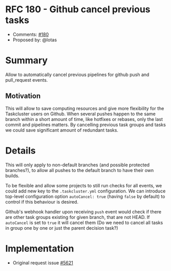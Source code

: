 # RFC 180 - Github cancel previous tasks
* Comments: [#180](https://github.com/taskcluster/taskcluster-rfcs/pull/180)
* Proposed by: @lotas

# Summary

Allow to automatically cancel previous pipelines for github push and pull_request events.

## Motivation

This will allow to save computing resources and give more flexibility for the Taskcluster users on Github.
When several pushes happen to the same branch within a short amount of time, like hotfixes or rebases,
only the last commit and pipelines matters.
By cancelling previous task groups and tasks we could save significant amount of redundant tasks.

# Details

This will only apply to non-default branches (and possible protected branches?),
to allow all pushes to the default branch to have their own builds.

To be flexible and allow some projects to still run checks for all events, we could add new key to the `.taskcluster.yml` configuration.
We can introduce top-level configuration option `autoCancel: true` (having `false` by default) to control if this behaviour is desired.

Github's webhook handler upon receiving `push` event would check if there are other task groups existing for given branch, that are not HEAD.
If `autoCancel` is set to `true` it will cancel them (Do we need to cancel all tasks in group one by one or just the parent decision task?)

# Implementation

* Original request issue [#5621](https://github.com/taskcluster/taskcluster/issues/5621)
